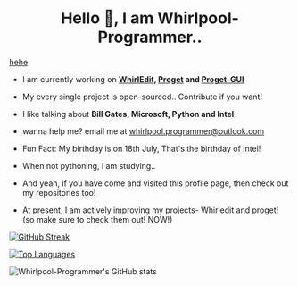 <h1 align="center">Hello 👋, I am Whirlpool-Programmer..</h1>

[hehe](https://komarev.com/ghpvc/?username=Whirlpool-programmer)

- I am currently working on **[WhirlEdit](https://github.com/whirlpool-programmer/whirledit), [Proget](http://pypi.org/projects/proget) and [Proget-GUI](http://pypi.org/projects/proget-gui)**

- My every single project is open-sourced.. Contribute if you want!

- I like talking about **Bill Gates, Microsoft, Python and Intel**

- wanna help me? email me at whirlpool.programmer@outlook.com

- Fun Fact: My birthday is on 18th July, That's the birthday of Intel!

- When not pythoning, i am studying..

- And yeah, if you have come and visited this profile page, then check out my repositories too!

- At present, I am actively improving my projects- Whirledit and proget! (so make sure to check them out! NOW!)


[![GitHub Streak](https://github-readme-streak-stats.herokuapp.com?user=Whirlpool-Programmer&theme=monokai)](https://git.io/streak-stats)

[![Top Languages](https://github-readme-stats.vercel.app/api/top-langs/?username=Whirlpool-Programmer&theme=monokai)](https://github.com/anuraghazra/github-readme-stats)


![Whirlpool-Programmer's GitHub stats](https://github-readme-stats.vercel.app/api?username=Whirlpool-Programmer&show_icons=true&theme=monokai)

